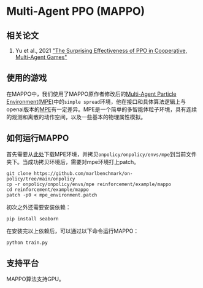 # Multi-Agent PPO (MAPPO)

## 相关论文

1. Yu et al., 2021 ["The Surprising Effectiveness of PPO in Cooperative, Multi-Agent Games"](https://arxiv.org/abs/2103.01955)

## 使用的游戏

在MAPPO中，我们使用了MAPPO原作者修改后的[Multi-Agent Particle Environment(MPE)](https://github.com/marlbenchmark/on-policy/tree/main/onpolicy/envs/mpe)中的`simple spread`环境，他在接口和具体算法逻辑上与openai版本的[MPE](https://github.com/openai/multiagent-particle-envs)有一定差异。MPE是一个简单的多智能体粒子环境，具有连续的观测和离散的动作空间，以及一些基本的物理属性模拟。

## 如何运行MAPPO

首先需要从[此处](https://github.com/marlbenchmark/on-policy/tree/main/onpolicy)下载MPE环境，并拷贝`onpolicy/onpolicy/envs/mpe`到当前文件夹下。当成功拷贝环境后，需要对mpe环境打上patch。

```shell
git clone https://github.com/marlbenchmark/on-policy/tree/main/onpolicy
cp -r onpolicy/onpolicy/envs/mpe reinforcement/example/mappo
cd reinforcement/example/mappo
patch -p0 < mpe_environment.patch
```

初次之外还需要安装依赖：

```shell
pip install seaborn
```

在安装完以上依赖后，可以通过以下命令运行MAPPO：

```python
python train.py
```

## 支持平台

MAPPO算法支持GPU。
